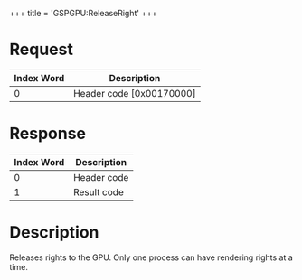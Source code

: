 +++
title = 'GSPGPU:ReleaseRight'
+++

# Request

| Index Word | Description                |
|------------|----------------------------|
| 0          | Header code \[0x00170000\] |

# Response

| Index Word | Description |
|------------|-------------|
| 0          | Header code |
| 1          | Result code |

# Description

Releases rights to the GPU. Only one process can have rendering rights
at a time.
